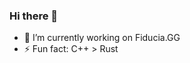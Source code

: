 ### Hi there 👋
<!--
**ferdimsu/ferdimsu** is a ✨ _special_ ✨ repository because its `README.md` (this file) appears on your GitHub profile.

Here are some ideas to get you started:
-->

- 🔭 I’m currently working on Fiducia.GG
- ⚡ Fun fact: C++ > Rust
